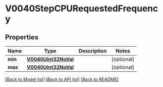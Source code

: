 # V0040StepCPURequestedFrequency

## Properties
Name | Type | Description | Notes
------------ | ------------- | ------------- | -------------
**min** | [**V0040Uint32NoVal**](V0040Uint32NoVal.md) |  | [optional] 
**max** | [**V0040Uint32NoVal**](V0040Uint32NoVal.md) |  | [optional] 

[[Back to Model list]](../README.md#documentation-for-models) [[Back to API list]](../README.md#documentation-for-api-endpoints) [[Back to README]](../README.md)


